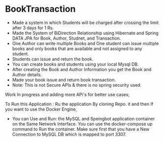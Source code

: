 ﻿# BookTransaction

- Made a system in which Students will be charged after crossing the limit after 3 days for 1 Rs.
- Made the System of BiDirection Relationship using Hibernate and Spring DATA JPA for Book, Author, Studnet, and Transaction.
- One Author can write multiple Books and One student can issue multiple books and only books that are available and not assigned to any student.
- Students can issue and return the book.
- You can create books and students using your local Mysql DB.
- After creating the Book and Author Information you get the Book and Author details.
- Made your book issue and return book transaction.
- Note: This is not Secure APIs & there is no spring security used.

Work In progress and adding more APi's for better use cases;


To Run this Application : 
Ru the application By cloning Repo. it and then If you want to use the Docker Engine,
- You can Use and Run: the MySQL and Speingbot application container on the Same Network Interface. 
You can use the docker-compose up command to Run the container. 
Make sure first that you have a New Connection to MySQL DB which is mapped to port 3307.
